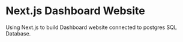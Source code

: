 # Next.js Dashboard Website
Using Next.js to build Dashboard website connected to postgres SQL Database.
